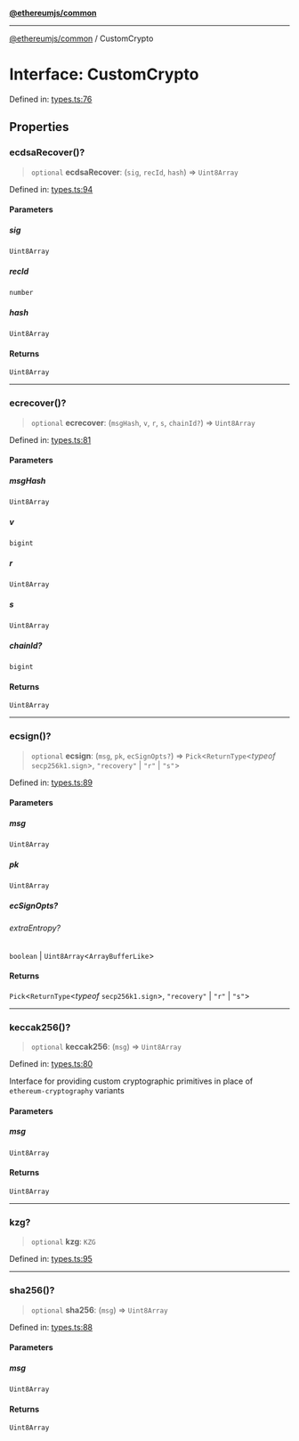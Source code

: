 [**@ethereumjs/common**](../README.md)

***

[@ethereumjs/common](../README.md) / CustomCrypto

# Interface: CustomCrypto

Defined in: [types.ts:76](https://github.com/ethereumjs/ethereumjs-monorepo/blob/master/packages/common/src/types.ts#L76)

## Properties

### ecdsaRecover()?

> `optional` **ecdsaRecover**: (`sig`, `recId`, `hash`) => `Uint8Array`

Defined in: [types.ts:94](https://github.com/ethereumjs/ethereumjs-monorepo/blob/master/packages/common/src/types.ts#L94)

#### Parameters

##### sig

`Uint8Array`

##### recId

`number`

##### hash

`Uint8Array`

#### Returns

`Uint8Array`

***

### ecrecover()?

> `optional` **ecrecover**: (`msgHash`, `v`, `r`, `s`, `chainId?`) => `Uint8Array`

Defined in: [types.ts:81](https://github.com/ethereumjs/ethereumjs-monorepo/blob/master/packages/common/src/types.ts#L81)

#### Parameters

##### msgHash

`Uint8Array`

##### v

`bigint`

##### r

`Uint8Array`

##### s

`Uint8Array`

##### chainId?

`bigint`

#### Returns

`Uint8Array`

***

### ecsign()?

> `optional` **ecsign**: (`msg`, `pk`, `ecSignOpts?`) => `Pick`\<`ReturnType`\<*typeof* `secp256k1.sign`\>, `"recovery"` \| `"r"` \| `"s"`\>

Defined in: [types.ts:89](https://github.com/ethereumjs/ethereumjs-monorepo/blob/master/packages/common/src/types.ts#L89)

#### Parameters

##### msg

`Uint8Array`

##### pk

`Uint8Array`

##### ecSignOpts?

###### extraEntropy?

`boolean` \| `Uint8Array`\<`ArrayBufferLike`\>

#### Returns

`Pick`\<`ReturnType`\<*typeof* `secp256k1.sign`\>, `"recovery"` \| `"r"` \| `"s"`\>

***

### keccak256()?

> `optional` **keccak256**: (`msg`) => `Uint8Array`

Defined in: [types.ts:80](https://github.com/ethereumjs/ethereumjs-monorepo/blob/master/packages/common/src/types.ts#L80)

Interface for providing custom cryptographic primitives in place of `ethereum-cryptography` variants

#### Parameters

##### msg

`Uint8Array`

#### Returns

`Uint8Array`

***

### kzg?

> `optional` **kzg**: `KZG`

Defined in: [types.ts:95](https://github.com/ethereumjs/ethereumjs-monorepo/blob/master/packages/common/src/types.ts#L95)

***

### sha256()?

> `optional` **sha256**: (`msg`) => `Uint8Array`

Defined in: [types.ts:88](https://github.com/ethereumjs/ethereumjs-monorepo/blob/master/packages/common/src/types.ts#L88)

#### Parameters

##### msg

`Uint8Array`

#### Returns

`Uint8Array`
